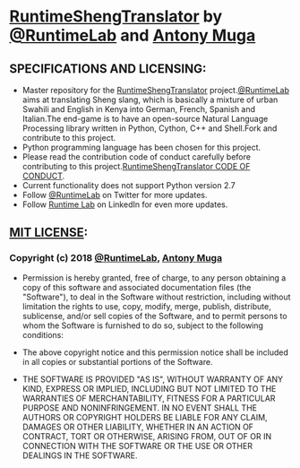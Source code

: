 # [RuntimeShengTranslator](https://github.com/RuntimeLab/RuntimeShengTranslator) by [@RuntimeLab](https://twitter.com/RuntimeLab) and [Antony Muga](https://antonymuga.github.io/)

## SPECIFICATIONS AND LICENSING:
- Master repository for the [RuntimeShengTranslator](https://github.com/RuntimeLab/RuntimeShengTranslator) project.[@RuntimeLab](https://twitter.com/RuntimeLab) aims at translating Sheng slang, which is basically a mixture of urban Swahili and English in Kenya into German, French, Spanish and Italian.The end-game is to have an open-source Natural Language Processing library written in Python, Cython, C++ and Shell.Fork and contribute to this project.
- Python programming language has been chosen for this project.
- Please read the contribution code of conduct carefully before contributing to this project.[RuntimeShengTranslator CODE OF CONDUCT](https://github.com/RuntimeLab/RuntimeShengTranslator/blob/master/CODE_OF_CONDUCT.md).
- Current functionality does not support Python version 2.7
- Follow [@RuntimeLab](https://twitter.com/RuntimeLab) on Twitter for more updates.
- Follow [Runtime Lab](https://www.linkedin.com/company/runtime-club?trk=ppro_cprof) on LinkedIn for even more updates.

## [MIT LICENSE](https://opensource.org/licenses/MIT):

### Copyright (c) 2018 [@RuntimeLab](https://github.com/RuntimeLab), [Antony Muga](https://antonymuga.github.io/)

- Permission is hereby granted, free of charge, to any person obtaining a copy of this software and associated documentation files (the "Software"), to deal in the Software without restriction, including without limitation the rights to use, copy, modify, merge, publish, distribute, sublicense, and/or sell copies of the Software, and to permit persons to whom the Software is furnished to do so, subject to the following conditions:

- The above copyright notice and this permission notice shall be included in all copies or substantial portions of the Software.

- THE SOFTWARE IS PROVIDED "AS IS", WITHOUT WARRANTY OF ANY KIND, EXPRESS OR IMPLIED, INCLUDING BUT NOT LIMITED TO THE WARRANTIES OF MERCHANTABILITY, FITNESS FOR A PARTICULAR PURPOSE AND NONINFRINGEMENT. IN NO EVENT SHALL THE AUTHORS OR COPYRIGHT HOLDERS BE LIABLE FOR ANY CLAIM, DAMAGES OR OTHER LIABILITY, WHETHER IN AN ACTION OF CONTRACT, TORT OR OTHERWISE, ARISING FROM, OUT OF OR IN CONNECTION WITH THE SOFTWARE OR THE USE OR OTHER DEALINGS IN THE SOFTWARE.
